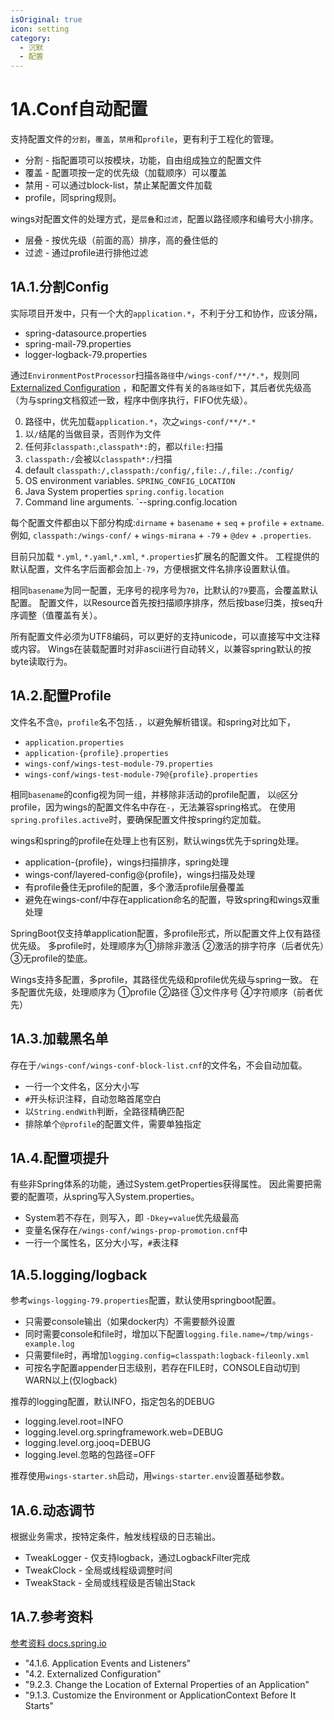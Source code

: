 ```yaml
---
isOriginal: true
icon: setting
category:
  - 沉默
  - 配置
---
```


# 1A.Conf自动配置

支持配置文件的`分割`，`覆盖`，`禁用`和`profile`，更有利于工程化的管理。

* 分割 - 指配置项可以按模块，功能，自由组成独立的配置文件
* 覆盖 - 配置项按一定的优先级（加载顺序）可以覆盖
* 禁用 - 可以通过block-list，禁止某配置文件加载
* profile，同spring规则。

wings对配置文件的处理方式，是`层叠`和`过滤`，配置以路径顺序和编号大小排序。

* 层叠 - 按优先级（前面的高）排序，高的叠住低的
* 过滤 - 通过profile进行排他过滤

## 1A.1.分割Config

实际项目开发中，只有一个大的`application.*`，不利于分工和协作，应该分隔，

* spring-datasource.properties
* spring-mail-79.properties
* logger-logback-79.properties

通过`EnvironmentPostProcessor`扫描`各路径`中`/wings-conf/**/*.*`，规则同
[Externalized Configuration](https://docs.spring.io/spring-boot/docs/3.0.3/reference/htmlsingle/#features.external-config)
，和配置文件有关的`各路径`如下，其后者优先级高（为与spring文档叙述一致，程序中倒序执行，FIFO优先级）。

0. 路径中，优先加载`application.*`，次之`wings-conf/**/*.*`
1. 以`/`结尾的当做目录，否则作为文件
2. 任何非`classpath:`,`classpath*:`的，都以`file:`扫描
3. `classpath:/`会被以`classpath*:/`扫描
4. default `classpath:/,classpath:/config/,file:./,file:./config/`
5. OS environment variables. `SPRING_CONFIG_LOCATION`
6. Java System properties `spring.config.location`
7. Command line arguments. `--spring.config.location

每个配置文件都由以下部分构成:`dirname` + `basename` + `seq` + `profile` + `extname`.
例如, `classpath:/wings-conf/` + `wings-mirana` + `-79` + `@dev` + `.properties`.

目前只加载 `*.yml`, `*.yaml`,`*.xml`, `*.properties`扩展名的配置文件。
工程提供的默认配置，文件名字后面都会加上`-79`，方便根据文件名排序设置默认值。

相同`basename`为同一配置，无序号的视序号为`70`，比默认的`79`要高，会覆盖默认配置。
配置文件，以Resource首先按扫描顺序排序，然后按base归类，按seq升序调整（值覆盖有关）。

所有配置文件必须为UTF8编码，可以更好的支持unicode，可以直接写中文注释或内容。
Wings在装载配置时对非ascii进行自动转义，以兼容spring默认的按byte读取行为。

## 1A.2.配置Profile

文件名不含`@`，`profile`名不包括`.`，以避免解析错误。和spring对比如下，

* `application.properties`
* `application-{profile}.properties`
* `wings-conf/wings-test-module-79.properties`
* `wings-conf/wings-test-module-79@{profile}.properties`

相同`basename`的config视为同一组，并移除非活动的profile配置，
以`@`区分profile，因为wings的配置文件名中存在`-`，无法兼容spring格式。
在使用`spring.profiles.active`时，要确保配置文件按spring约定加载。

wings和spring的profile在处理上也有区别，默认wings优先于spring处理。

* application-{profile}，wings扫描排序，spring处理
* wings-conf/layered-config@{profile}，wings扫描及处理
* 有profile叠住无profile的配置，多个激活profile层叠覆盖
* 避免在wings-conf/中存在application命名的配置，导致spring和wings双重处理

SpringBoot仅支持单application配置，多profile形式，所以配置文件上仅有路径优先级。
多profile时，处理顺序为①排除非激活 ②激活的排字符序（后者优先）③无profile的垫底。

Wings支持多配置，多profile，其路径优先级和profile优先级与spring一致。
在多配置优先级，处理顺序为 ①profile ②路径 ③文件序号 ④字符顺序（前者优先）

## 1A.3.加载黑名单

存在于`/wings-conf/wings-conf-block-list.cnf`的文件名，不会自动加载。

* 一行一个文件名，区分大小写
* `#`开头标识注释，自动忽略首尾空白
* 以`String.endWith`判断，全路径精确匹配
* 排除单个`@profile`的配置文件，需要单独指定

## 1A.4.配置项提升

有些非Spring体系的功能，通过System.getProperties获得属性。
因此需要把需要的配置项，从spring写入System.properties。

* System若不存在，则写入，即 `-Dkey=value`优先级最高
* 变量名保存在`/wings-conf/wings-prop-promotion.cnf`中
* 一行一个属性名，区分大小写，`#`表注释

## 1A.5.logging/logback

参考`wings-logging-79.properties`配置，默认使用springboot配置。

* 只需要console输出（如果docker内）不需要额外设置
* 同时需要console和file时，增加以下配置`logging.file.name=/tmp/wings-example.log`
* 只需要file时，再增加`logging.config=classpath:logback-fileonly.xml`
* 可按名字配置appender日志级别，若存在FILE时，CONSOLE自动切到WARN以上(仅logback)

推荐的logging配置，默认INFO，指定包名的DEBUG

* logging.level.root=INFO
* logging.level.org.springframework.web=DEBUG
* logging.level.org.jooq=DEBUG
* logging.level.忽略的包路径=OFF

推荐使用`wings-starter.sh`启动，用`wings-starter.env`设置基础参数。

## 1A.6.动态调节

根据业务需求，按特定条件，触发线程级的日志输出。

* TweakLogger - 仅支持logback，通过LogbackFilter完成
* TweakClock - 全局或线程级调整时间
* TweakStack - 全局或线程级是否输出Stack

## 1A.7.参考资料

[参考资料 docs.spring.io](https://docs.spring.io/spring-boot/docs/3.0.3/reference/htmlsingle/)

* "4.1.6. Application Events and Listeners"
* "4.2. Externalized Configuration"
* "9.2.3. Change the Location of External Properties of an Application"
* "9.1.3. Customize the Environment or ApplicationContext Before It Starts"

